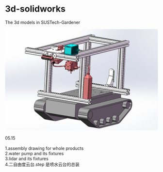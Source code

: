 # 3d-solidworks
The 3d models in SUSTech-Gardener

![image-20210607224319348](https://raw.githubusercontent.com/zhuhu00/img/master/20210607224322.png)

05.15 <br>   
1.assembly drawing for whole products <br>
2.water pump and its fixtures <br>
3.lidar and its fixtures <br>
4.二自由度云台.step 是喷水云台的总装
        